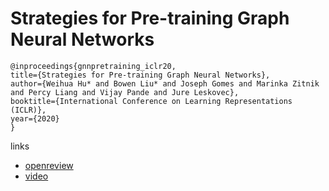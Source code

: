 # Strategies for Pre-training Graph Neural Networks

```
@inproceedings{gnnpretraining_iclr20,
title={Strategies for Pre-training Graph Neural Networks},
author={Weihua Hu* and Bowen Liu* and Joseph Gomes and Marinka Zitnik and Percy Liang and Vijay Pande and Jure Leskovec},
booktitle={International Conference on Learning Representations (ICLR)},
year={2020}
}
```

links
- [openreview](https://openreview.net/forum?id=HJlWWJSFDH)
- [video](https://slideslive.com/38921872/graph-representation-learning-3)
